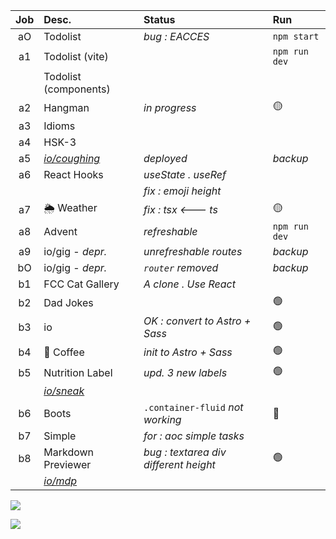 | Job     | Desc.                   | Status                                 | Run            |
| :-----: | :---------------------- | :------------------------------------- | :------------- |
| aO      | Todolist                | _bug : EACCES_                         | `npm start`
| a1      | Todolist (vite)         |                                        | `npm run dev`
| &#8203; | Todolist (components)   |                                        | 
| a2      | Hangman                 | _in progress_                          | :yellow_circle:
| a3      | Idioms                  |                                        | 
| a4      | HSK-3                   |                                        | 
| a5      | [*io/coughing*](https://nuoxoxo.github.io/coughing) | _deployed_ | _backup_
| a6      | React Hooks             | _useState . useRef_                    | 
| &#8203; |                         | _fix : emoji height_                   | 
| a7      | :sun_behind_rain_cloud: Weather |  _fix : tsx <--- ts_           | :yellow_circle:
| a8      | Advent                  | _refreshable_                          | `npm run dev` 
| a9      | io/gig - _depr._        | _unrefreshable routes_                 | _backup_
| bO      | io/gig - _depr._        | _`router` removed_                     | _backup_
| b1      | FCC Cat Gallery         | _A clone . Use React_                  | 
| b2      | Dad Jokes               |                                        | :green_circle:
| b3      | io                      | _OK : convert to Astro + Sass_         | :green_circle:
| b4      | :bubble_tea: Coffee     | _init to Astro + Sass_                 | :green_circle:
| b5      | Nutrition Label         | _upd. 3 new labels_                    | :green_circle:
|| [*io/sneak*](https://nuoxoxo.github.io/sneak/)
| b6      | Boots                   | `.container-fluid` _not working_       | :red_circle:
| b7      | Simple                  | _for : aoc simple tasks_               | 
| b8      | Markdown Previewer      | _bug : textarea div different height_  | :green_circle:
|| [*io/mdp*](https://nuoxoxo.github.io/mdp/)

![](https://i.imgur.com/2hQLua4.png)

![](https://i.imgur.com/Vi97P6T.jpg)
